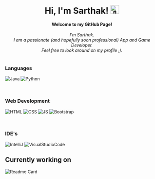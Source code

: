 <h1 align="center">Hi, I'm Sarthak! <img src="https://em-content.zobj.net/source/animated-noto-color-emoji/356/waving-hand_light-skin-tone_1f44b-1f3fb_1f3fb.gif" width="28px" alt="👋"></h1>
<p align="center">
    <b>Welcome to my GitHub Page!</b><br><br>
    <i>
        I'm Sarthak.<br>
        I am a passionate (and hopefully soon professional) App and Game Developer.<br>
        Feel free to look around on my profile ;).<br>
    </i><br>
</p>

### Languages
![Java](https://img.shields.io/badge/java-black?style=for-the-badge&logo=oracle)
![Python](https://img.shields.io/badge/python-black?style=for-the-badge&logo=python)

<br>

### Web Development
![HTML](https://img.shields.io/badge/HTML5-black?style=for-the-badge&logo=html5&logoColor=orange)
![CSS](https://img.shields.io/badge/CSS-black?&style=for-the-badge&logo=css3&logoColor=blue)
![JS](https://img.shields.io/badge/JavaScript-black?style=for-the-badge&logo=javascript&logoColor=yellow)
![Bootstrap](https://img.shields.io/badge/Bootstrap-black?style=for-the-badge&logo=bootstrap&logoColor=purple)

<br>

### IDE's
![IntelliJ](https://img.shields.io/badge/IntelliJ_IDEA-000000.svg?style=for-the-badge&logo=intellij-idea&logoColor=white)
![VisualStudioCode](https://img.shields.io/badge/Visual_Studio_Code-black?style=for-the-badge&logo=visual%20studio%20code&logoColor=blue)

<h2>Currently working on</h2>

![Readme Card](https://github-readme-stats.vercel.app/api/pin/?username=Sarthak-07&repo=ThunderDevelops-Discord-Bot&theme=dark)




